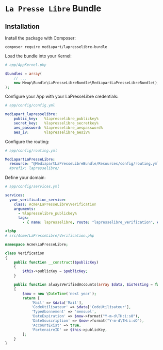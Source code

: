 # `La Presse Libre` Bundle

## Installation

Install the package with Composer:

```
composer require mediapart/lapresselibre-bundle
```

Load the bundle into your Kernel:

```php
# app/AppKernel.php

$bundles = array(
    // ...
    new Meup\Bundle\LaPresseLibreBundle\MediapartLaPresseLibreBundle(),
);
```

Configure your App with your LaPresseLibre credentials:

```yaml
# app/config/config.yml

mediapart_lapresselibre:
    public_key:   %lapresselibre_publickey%
    secret_key:   %lapresselibre_secretkey%
    aes_password: %lapresselibre_aespassword%
    aes_iv:       %lapresselibre_aesiv%
```

Configure the routing:

```yaml
# app/config/routing.yml

MediapartLaPresseLibre:
  resource: "@MediapartLaPresseLibreBundle/Resources/config/routing.yml"
  #prefix: lapresselibre/
```

Define your domain:

```yaml
# app/config/services.yml

services:
  your_verification_service:
    class: Acme\LaPresseLibre\Verification
    arguments: 
      - %lapresselibre_publickey%
      tags:
        - { name: lapresselibre, route: "lapresselibre_verification", operation: 'Mediapart\LaPresseLibre\Operation\Verification', method: 'alwaysVerifiedAccounts' }
```

```php
<?php
# src/Acme/LaPresseLibre/Verification.php

namespace Acme\LaPresseLibre;

class Verification
{
    public function __construct($publicKey)
    {
        $this->publicKey = $publicKey;
    }

    public function alwaysVerifiedAccounts(array $data, $isTesting = false)
    {
        $now = new \DateTime('next year');
        return [
            'Mail' => $data['Mail'],
            'CodeUtilisateur' => $data['CodeUtilisateur'],
            'TypeAbonnement' => 'mensuel',
            'DateExpiration' => $now->format("Y-m-d\TH:i:sO"),
            'DateSouscription' => $now->format("Y-m-d\TH:i:sO"),
            'AccountExist' => true,
            'PartenaireID' => $this->publicKey,
        ];
    }
}

```